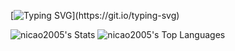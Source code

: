 [![Typing SVG](https://readme-typing-svg.herokuapp.com?font=Fira+Code&size=30&duration=1000&pause=500&color=f5f5f5&=true&=true&multiline=true&width=1000&height=90&lines=Eae,+beleza?;Meu+nome+é+Nícolas.)](https://git.io/typing-svg)

![nicao2005's Stats](https://github-readme-stats.vercel.app/api?username=nicao2005&theme=codeSTACKr&show_icons=true&hide_border=true&count_private=true)
![nicao2005's Top Languages](https://github-readme-stats.vercel.app/api/top-langs/?username=nicao2005&theme=codeSTACKr&show_icons=true&hide_border=true&layout=compact)
